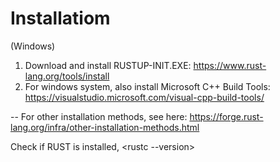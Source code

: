 # Installatiom 
(Windows)
1. Download and install RUSTUP-INIT.EXE: https://www.rust-lang.org/tools/install
2. For windows system, also install Microsoft C++ Build Tools: https://visualstudio.microsoft.com/visual-cpp-build-tools/

-- For other installation methods, see here: https://forge.rust-lang.org/infra/other-installation-methods.html

Check if RUST is installed, <rustc --version>
